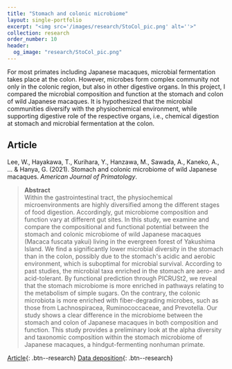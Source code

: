 ```yaml
---
title: "Stomach and colonic microbiome"
layout: single-portfolio
excerpt: "<img src='/images/research/StoCol_pic.png' alt=''>"
collection: research
order_number: 10
header: 
  og_image: "research/StoCol_pic.png"
---
```


For most primates including Japanese macaques, microbial fermentation takes place at the colon. However, microbes form complex community not only in the colonic region, but also in other digestive organs. In this project, I compared the microbial composition and function at the stomach and colon of wild Japanese macaques. It is hypothesized that the microbial communities diversify with the physiochemical environment, while supporting digestive role of the respective organs, i.e., chemical digestion at stomach and microbial fermentation at the colon. 

## Article

Lee, W., Hayakawa, T., Kurihara, Y., Hanzawa, M., Sawada, A., Kaneko, A., ... & Hanya, G. (2021). Stomach and colonic microbiome of wild Japanese macaques. *American Journal of Primatology*.

> <strong>Abstract</strong><br>
Within the gastrointestinal tract, the physiochemical microenvironments are highly diversified among the different stages of food digestion. Accordingly, gut microbiome composition and function vary at different gut sites. In this study, we examine and compare the compositional and functional potential between the stomach and colonic microbiome of wild Japanese macaques (Macaca fuscata yakui) living in the evergreen forest of Yakushima Island. We find a significantly lower microbial diversity in the stomach than in the colon, possibly due to the stomach's acidic and aerobic environment, which is suboptimal for microbial survival. According to past studies, the microbial taxa enriched in the stomach are aero- and acid-tolerant. By functional prediction through PICRUSt2, we reveal that the stomach microbiome is more enriched in pathways relating to the metabolism of simple sugars. On the contrary, the colonic microbiota is more enriched with fiber-degrading microbes, such as those from Lachnospiracea, Ruminococcaceae, and Prevotella. Our study shows a clear difference in the microbiome between the stomach and colon of Japanese macaques in both composition and function. This study provides a preliminary look at the alpha diversity and taxonomic composition within the stomach microbiome of Japanese macaques, a hindgut-fermenting nonhuman primate.

[Article](https://doi.org/10.1002/ajp.23242){: .btn--research} 
[Data deposition](https://www.ebi.ac.uk/ena/browser/view/PRJDB9235?show=reads){: .btn--research} 
